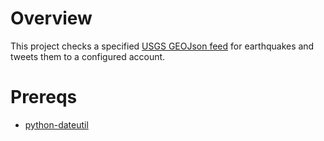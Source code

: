 # Overview
This project checks a specified [USGS GEOJson feed](https://earthquake.usgs.gov/earthquakes/feed/v1.0/geojson.php) for earthquakes and tweets them to a configured account.

# Prereqs
* [python-dateutil](https://pypi.org/project/python-dateutil/)
